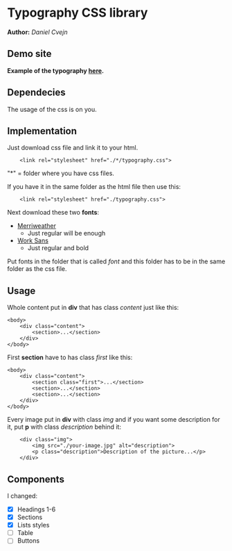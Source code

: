 # Typography CSS library
**Author:** *Daniel Cvejn*
## Demo site

**Example of the typography [here](http://dcreative.wz.cz/typography).**

## Dependecies

The usage of the css is on you.

## Implementation
Just download css file and link it to your html.
```
    <link rel="stylesheet" href="./*/typography.css">
```
"*" = folder where you have css files.

If you have it in the same folder as the html file then use this: 
```
    <link rel="stylesheet" href="./typography.css"> 
```
Next download these two **fonts**:
* [Merriweather](https://fonts.google.com/specimen/Merriweather?query=mer)
    - Just regular will be enough
* [Work Sans](https://fonts.google.com/specimen/Work+Sans?query=work)
    - Just regular and bold
    
Put fonts in the folder that is called *font* and this folder has to be in the same folder as the css file.

## Usage

Whole content put in **div** that has class *content* just like this:
```
<body>
    <div class="content">
        <section>...</section>
    </div>
</body>
```
First **section** have to has class *first* like this:
```
<body>
    <div class="content">
        <section class="first">...</section>
        <section>...</section>
        <section>...</section>
    </div>
</body>
```
Every image put in **div** with class *img* and if you want some description for it, put **p** with class *description* behind it:
```
    <div class="img">
        <img src="./your-image.jpg" alt="description">
        <p class="description">Description of the picture...</p>
    </div>
```
## Components

I changed:
- [x] Headings 1-6
- [x] Sections
- [x] Lists styles
- [ ] Table
- [ ] Buttons
